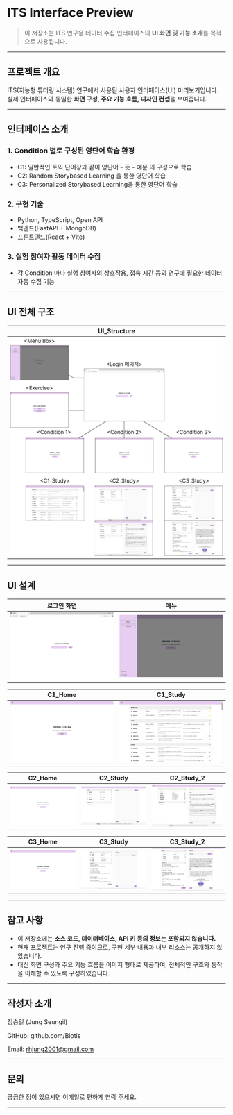 # ITS Interface Preview

> 이 저장소는 ITS 연구용 데이터 수집 인터페이스의 **UI 화면 및 기능 소개**를 목적으로 사용됩니다.  
---

## 프로젝트 개요
ITS(지능형 튜터링 시스템) 연구에서 사용된 사용자 인터페이스(UI) 미리보기입니다.  
실제 인터페이스와 동일한 **화면 구성, 주요 기능 흐름, 디자인 컨셉**을 보여줍니다.

---

## 인터페이스 소개

### 1. Condition 별로 구성된 영단어 학습 환경
- C1: 일반적인 토익 단어장과 같이 영단어 - 뜻 - 예문 의 구성으로 학습
- C2: Random Storybased Learning 을 통한 영단어 학습
- C3: Personalized Storybased Learning을 통한 영단어 학습

### 2. 구현 기술
- Python, TypeScript, Open API
- 백엔드(FastAPI + MongoDB)
- 프론트엔드(React + Vite)

### 3. 실험 참여자 활동 데이터 수집
- 각 Condition 마다 실험 참여자의 상호작용, 접속 시간 등의 연구에 필요한 데이터 자동 수집 기능

---

## UI 전체 구조

| UI_Structure |
|----------------|
| ![Login](assets/UI_Structure.png) |


---

## UI 설계

| 로그인 화면 | 메뉴 |
|----------------|----------------|
| ![Login](assets/Login.png) | ![Study](assets/Menu.png) |

| C1_Home | C1_Study |
|----------------|----------------|
| ![Login](assets/C1_Home.png) | ![Study](assets/C1_Study.png) |

| C2_Home | C2_Study | C2_Study_2 |
|----------------|----------------|----------------|
| ![Login](assets/C2_Home.png) | ![Study](assets/C2_Study.png) | ![Study](assets/C2_Study_2.png) |

| C3_Home | C3_Study | C3_Study_2|
|----------------|----------------|----------------|
| ![Login](assets/C2_Home.png) | ![Study](assets/C3_Study.png) | ![Study](assets/C3_Study_2.png) |


---

## 참고 사항
- 이 저장소에는 **소스 코드, 데이터베이스, API 키 등의 정보는 포함되지 않습니다.**
- 현재 프로젝트는 연구 진행 중이므로, 구현 세부 내용과 내부 리소스는 공개하지 않았습니다.
- 대신 화면 구성과 주요 기능 흐름을 이미지 형태로 제공하여, 전체적인 구조와 동작을 이해할 수 있도록 구성하였습니다.

---

## 작성자 소개
정승일 (Jung Seungil)

GitHub: github.com/Biotis

Email: rhjung2001@gmail.com

--- 

## 문의
궁금한 점이 있으시면 이메일로 편하게 연락 주세요.

---
